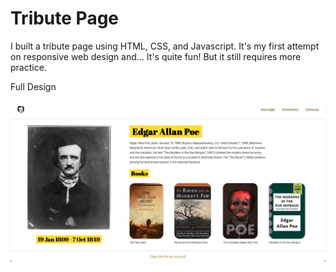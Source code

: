 # Tribute Page

I built a tribute page using HTML, CSS, and Javascript. It's my first attempt on responsive web design and... It's quite fun! But it still requires more practice.

Full Design

![full_design](./assets/full_design.png)

